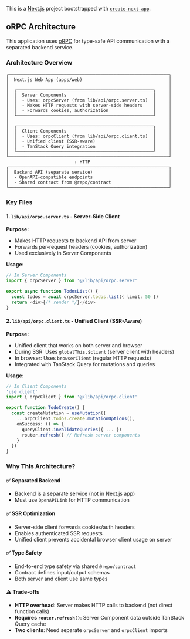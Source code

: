 This is a [Next.js](https://nextjs.org) project bootstrapped with [`create-next-app`](https://nextjs.org/docs/app/api-reference/create-next-app).

## oRPC Architecture

This application uses [oRPC](https://orpc.unnoq.com) for type-safe API communication with a separated backend service.

### Architecture Overview

```
┌─────────────────────────────────────────────────────────────┐
│  Next.js Web App (apps/web)                                 │
│                                                             │
│  ┌────────────────────────────────────────────────────┐     │
│  │  Server Components                                 │     │
│  │  - Uses: orpcServer (from lib/api/orpc.server.ts)  │     │
│  │  - Makes HTTP requests with server-side headers    │     │
│  │  - Forwards cookies, authorization                 │     │
│  └────────────────────────────────────────────────────┘     │
│                                                             │
│  ┌────────────────────────────────────────────────────┐     │
│  │  Client Components                                 │     │
│  │  - Uses: orpcClient (from lib/api/orpc.client.ts)  │     │
│  │  - Unified client (SSR-aware)                      │     │
│  │  - TanStack Query integration                      │     │
│  └────────────────────────────────────────────────────┘     │
└─────────────────────────────────────────────────────────────┘
                          ↓ HTTP
┌─────────────────────────────────────────────────────────────┐
│  Backend API (separate service)                             │
│  - OpenAPI-compatible endpoints                             │
│  - Shared contract from @repo/contract                      │
└─────────────────────────────────────────────────────────────┘
```

### Key Files

#### 1. `lib/api/orpc.server.ts` - Server-Side Client

**Purpose:**
- Makes HTTP requests to backend API from server
- Forwards per-request headers (cookies, authorization)
- Used exclusively in Server Components

**Usage:**
```typescript
// In Server Components
import { orpcServer } from '@/lib/api/orpc.server'

export async function TodosList() {
  const todos = await orpcServer.todos.list({ limit: 50 })
  return <div>{/* render */}</div>
}
```

#### 2. `lib/api/orpc.client.ts` - Unified Client (SSR-Aware)

**Purpose:**
- Unified client that works on both server and browser
- During SSR: Uses `globalThis.$client` (server client with headers)
- In browser: Uses `browserClient` (regular HTTP requests)
- Integrated with TanStack Query for mutations and queries

**Usage:**
```typescript
// In Client Components
'use client'
import { orpcClient } from '@/lib/api/orpc.client'

export function TodoCreate() {
  const createMutation = useMutation({
    ...orpcClient.todos.create.mutationOptions(),
    onSuccess: () => {
      queryClient.invalidateQueries({ ... })
      router.refresh() // Refresh server components
    }
  })
}
```

### Why This Architecture?

#### ✅ Separated Backend
- Backend is a separate service (not in Next.js app)
- Must use `OpenAPILink` for HTTP communication

#### ✅ SSR Optimization
- Server-side client forwards cookies/auth headers
- Enables authenticated SSR requests
- Unified client prevents accidental browser client usage on server

#### ✅ Type Safety
- End-to-end type safety via shared `@repo/contract`
- Contract defines input/output schemas
- Both server and client use same types

#### ⚠️ Trade-offs
- **HTTP overhead**: Server makes HTTP calls to backend (not direct function calls)
- **Requires `router.refresh()`**: Server Component data outside TanStack Query cache
- **Two clients**: Need separate `orpcServer` and `orpcClient` imports
